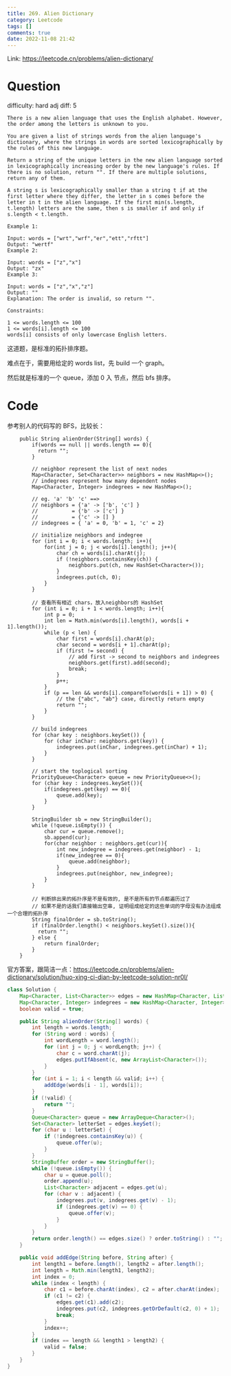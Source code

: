 ```yaml
---
title: 269. Alien Dictionary
category: Leetcode
tags: []
comments: true
date: 2022-11-08 21:42
---
```



Link: https://leetcode.cn/problems/alien-dictionary/

# Question

difficulty: hard
adj diff: 5

    There is a new alien language that uses the English alphabet. However, the order among the letters is unknown to you.

    You are given a list of strings words from the alien language's dictionary, where the strings in words are sorted lexicographically by the rules of this new language.

    Return a string of the unique letters in the new alien language sorted in lexicographically increasing order by the new language's rules. If there is no solution, return "". If there are multiple solutions, return any of them.

    A string s is lexicographically smaller than a string t if at the first letter where they differ, the letter in s comes before the letter in t in the alien language. If the first min(s.length, t.length) letters are the same, then s is smaller if and only if s.length < t.length.

    Example 1:

    Input: words = ["wrt","wrf","er","ett","rftt"]
    Output: "wertf"
    Example 2:

    Input: words = ["z","x"]
    Output: "zx"
    Example 3:

    Input: words = ["z","x","z"]
    Output: ""
    Explanation: The order is invalid, so return "".

    Constraints:

    1 <= words.length <= 100
    1 <= words[i].length <= 100
    words[i] consists of only lowercase English letters.

这道题，是标准的拓扑排序题。

难点在于，需要用给定的 words list，先 build 一个 graph。

然后就是标准的一个 queue，添加 0 入 节点，然后 bfs 排序。

# Code

参考别人的代码写的 BFS，比较长：

```
    public String alienOrder(String[] words) {
        if(words == null || words.length == 0){
          return "";
        }

        // neighbor represent the list of next nodes
        Map<Character, Set<Character>> neighbors = new HashMap<>();
        // indegrees represent how many dependent nodes
        Map<Character, Integer> indegrees = new HashMap<>();

        // eg. 'a' 'b' 'c' ==>
        // neighbors = {'a' -> ['b', 'c'] }
        //           = {'b' -> ['c'] }
        //           = {'c' -> [] }
        // indegrees = { 'a' = 0, 'b' = 1, 'c' = 2}

        // initialize neighbors and indegree
        for (int i = 0; i < words.length; i++){
            for(int j = 0; j < words[i].length(); j++){
                char ch = words[i].charAt(j);
                if (!neighbors.containsKey(ch)) {
                    neighbors.put(ch, new HashSet<Character>());
                }
                indegrees.put(ch, 0);
            }
        }

        // 查看所有相近 chars，放入neighbors的 HashSet
        for (int i = 0; i + 1 < words.length; i++){
            int p = 0;
            int len = Math.min(words[i].length(), words[i + 1].length());
            while (p < len) {
                char first = words[i].charAt(p);
                char second = words[i + 1].charAt(p);
                if (first != second) {
                    // add first -> second to neighbors and indegrees
                    neighbors.get(first).add(second);
                    break;
                }
                p++;
            }
            if (p == len && words[i].compareTo(words[i + 1]) > 0) {
                // the {"abc", "ab"} case, directly return empty
                return "";
            }
        }

        // build indegrees
        for (char key : neighbors.keySet()) {
            for (char inChar: neighbors.get(key)) {
                indegrees.put(inChar, indegrees.get(inChar) + 1);
            }
        }

        // start the toplogical sorting
        PriorityQueue<Character> queue = new PriorityQueue<>();
        for (char key : indegrees.keySet()){
            if(indegrees.get(key) == 0){
                queue.add(key);
            }
        }

        StringBuilder sb = new StringBuilder();
        while (!queue.isEmpty()) {
            char cur = queue.remove();
            sb.append(cur);
            for(char neighbor : neighbors.get(cur)){
                int new_indegree = indegrees.get(neighbor) - 1;
                if(new_indegree == 0){
                    queue.add(neighbor);
                }
                indegrees.put(neighbor, new_indegree);
            }
        }

        // 判断排出来的拓扑序是不是有效的, 是不是所有的节点都遍历过了
        // 如果不是的话我们直接输出空串, 证明组成给定的这些单词的字母没有办法组成一个合理的拓扑序
        String finalOrder = sb.toString();
        if (finalOrder.length() < neighbors.keySet().size()){
          return "";
        } else {
            return finalOrder;
        }
    }
```

官方答案，跟简洁一点：https://leetcode.cn/problems/alien-dictionary/solution/huo-xing-ci-dian-by-leetcode-solution-nr0l/

```java
class Solution {
    Map<Character, List<Character>> edges = new HashMap<Character, List<Character>>();
    Map<Character, Integer> indegrees = new HashMap<Character, Integer>();
    boolean valid = true;

    public String alienOrder(String[] words) {
        int length = words.length;
        for (String word : words) {
            int wordLength = word.length();
            for (int j = 0; j < wordLength; j++) {
                char c = word.charAt(j);
                edges.putIfAbsent(c, new ArrayList<Character>());
            }
        }
        for (int i = 1; i < length && valid; i++) {
            addEdge(words[i - 1], words[i]);
        }
        if (!valid) {
            return "";
        }
        Queue<Character> queue = new ArrayDeque<Character>();
        Set<Character> letterSet = edges.keySet();
        for (char u : letterSet) {
            if (!indegrees.containsKey(u)) {
                queue.offer(u);
            }
        }
        StringBuffer order = new StringBuffer();
        while (!queue.isEmpty()) {
            char u = queue.poll();
            order.append(u);
            List<Character> adjacent = edges.get(u);
            for (char v : adjacent) {
                indegrees.put(v, indegrees.get(v) - 1);
                if (indegrees.get(v) == 0) {
                    queue.offer(v);
                }
            }
        }
        return order.length() == edges.size() ? order.toString() : "";
    }

    public void addEdge(String before, String after) {
        int length1 = before.length(), length2 = after.length();
        int length = Math.min(length1, length2);
        int index = 0;
        while (index < length) {
            char c1 = before.charAt(index), c2 = after.charAt(index);
            if (c1 != c2) {
                edges.get(c1).add(c2);
                indegrees.put(c2, indegrees.getOrDefault(c2, 0) + 1);
                break;
            }
            index++;
        }
        if (index == length && length1 > length2) {
            valid = false;
        }
    }
}
```
